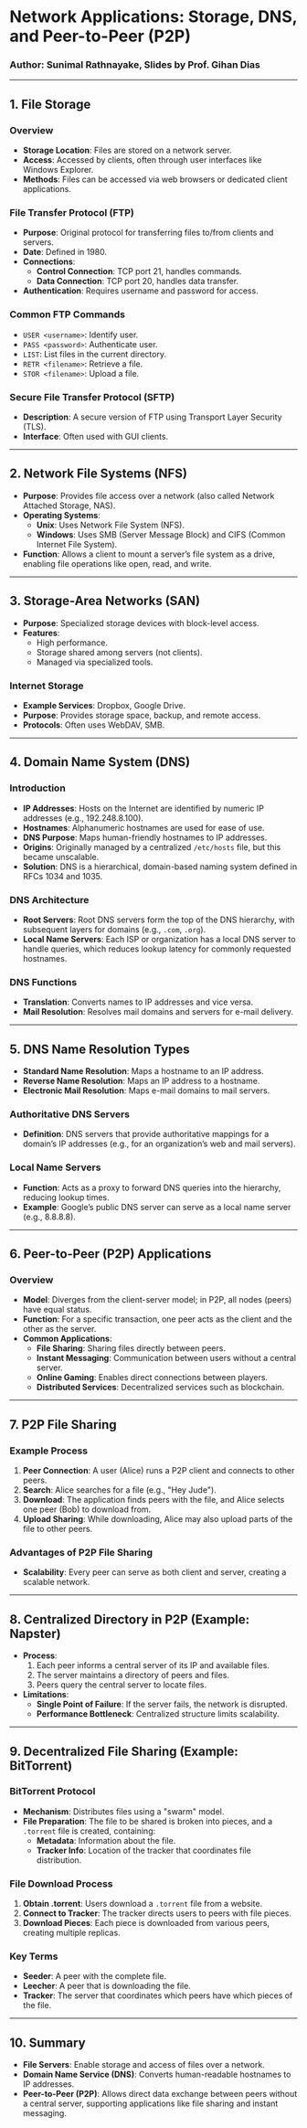 # Network Applications: Storage, DNS, and Peer-to-Peer (P2P)

### Author: Sunimal Rathnayake, Slides by Prof. Gihan Dias

---

## 1. File Storage

### Overview
- **Storage Location**: Files are stored on a network server.
- **Access**: Accessed by clients, often through user interfaces like Windows Explorer.
- **Methods**: Files can be accessed via web browsers or dedicated client applications.

### File Transfer Protocol (FTP)
- **Purpose**: Original protocol for transferring files to/from clients and servers.
- **Date**: Defined in 1980.
- **Connections**:
  - **Control Connection**: TCP port 21, handles commands.
  - **Data Connection**: TCP port 20, handles data transfer.
- **Authentication**: Requires username and password for access.

### Common FTP Commands
- `USER <username>`: Identify user.
- `PASS <password>`: Authenticate user.
- `LIST`: List files in the current directory.
- `RETR <filename>`: Retrieve a file.
- `STOR <filename>`: Upload a file.

### Secure File Transfer Protocol (SFTP)
- **Description**: A secure version of FTP using Transport Layer Security (TLS).
- **Interface**: Often used with GUI clients.

---

## 2. Network File Systems (NFS)
- **Purpose**: Provides file access over a network (also called Network Attached Storage, NAS).
- **Operating Systems**:
  - **Unix**: Uses Network File System (NFS).
  - **Windows**: Uses SMB (Server Message Block) and CIFS (Common Internet File System).
- **Function**: Allows a client to mount a server’s file system as a drive, enabling file operations like open, read, and write.

---

## 3. Storage-Area Networks (SAN)
- **Purpose**: Specialized storage devices with block-level access.
- **Features**:
  - High performance.
  - Storage shared among servers (not clients).
  - Managed via specialized tools.

### Internet Storage
- **Example Services**: Dropbox, Google Drive.
- **Purpose**: Provides storage space, backup, and remote access.
- **Protocols**: Often uses WebDAV, SMB.

---

## 4. Domain Name System (DNS)

### Introduction
- **IP Addresses**: Hosts on the Internet are identified by numeric IP addresses (e.g., 192.248.8.100).
- **Hostnames**: Alphanumeric hostnames are used for ease of use.
- **DNS Purpose**: Maps human-friendly hostnames to IP addresses.
- **Origins**: Originally managed by a centralized `/etc/hosts` file, but this became unscalable.
- **Solution**: DNS is a hierarchical, domain-based naming system defined in RFCs 1034 and 1035.

### DNS Architecture
- **Root Servers**: Root DNS servers form the top of the DNS hierarchy, with subsequent layers for domains (e.g., `.com`, `.org`).
- **Local Name Servers**: Each ISP or organization has a local DNS server to handle queries, which reduces lookup latency for commonly requested hostnames.

### DNS Functions
- **Translation**: Converts names to IP addresses and vice versa.
- **Mail Resolution**: Resolves mail domains and servers for e-mail delivery.

---

## 5. DNS Name Resolution Types
- **Standard Name Resolution**: Maps a hostname to an IP address.
- **Reverse Name Resolution**: Maps an IP address to a hostname.
- **Electronic Mail Resolution**: Maps e-mail domains to mail servers.

### Authoritative DNS Servers
- **Definition**: DNS servers that provide authoritative mappings for a domain’s IP addresses (e.g., for an organization’s web and mail servers).

### Local Name Servers
- **Function**: Acts as a proxy to forward DNS queries into the hierarchy, reducing lookup times.
- **Example**: Google’s public DNS server can serve as a local name server (e.g., 8.8.8.8).

---

## 6. Peer-to-Peer (P2P) Applications

### Overview
- **Model**: Diverges from the client-server model; in P2P, all nodes (peers) have equal status.
- **Function**: For a specific transaction, one peer acts as the client and the other as the server.
- **Common Applications**:
  - **File Sharing**: Sharing files directly between peers.
  - **Instant Messaging**: Communication between users without a central server.
  - **Online Gaming**: Enables direct connections between players.
  - **Distributed Services**: Decentralized services such as blockchain.

---

## 7. P2P File Sharing

### Example Process
1. **Peer Connection**: A user (Alice) runs a P2P client and connects to other peers.
2. **Search**: Alice searches for a file (e.g., "Hey Jude").
3. **Download**: The application finds peers with the file, and Alice selects one peer (Bob) to download from.
4. **Upload Sharing**: While downloading, Alice may also upload parts of the file to other peers.

### Advantages of P2P File Sharing
- **Scalability**: Every peer can serve as both client and server, creating a scalable network.

---

## 8. Centralized Directory in P2P (Example: Napster)
- **Process**:
  1. Each peer informs a central server of its IP and available files.
  2. The server maintains a directory of peers and files.
  3. Peers query the central server to locate files.
- **Limitations**:
  - **Single Point of Failure**: If the server fails, the network is disrupted.
  - **Performance Bottleneck**: Centralized structure limits scalability.

---

## 9. Decentralized File Sharing (Example: BitTorrent)

### BitTorrent Protocol
- **Mechanism**: Distributes files using a "swarm" model.
- **File Preparation**: The file to be shared is broken into pieces, and a `.torrent` file is created, containing:
  - **Metadata**: Information about the file.
  - **Tracker Info**: Location of the tracker that coordinates file distribution.

### File Download Process
1. **Obtain .torrent**: Users download a `.torrent` file from a website.
2. **Connect to Tracker**: The tracker directs users to peers with file pieces.
3. **Download Pieces**: Each piece is downloaded from various peers, creating multiple replicas.

### Key Terms
- **Seeder**: A peer with the complete file.
- **Leecher**: A peer that is downloading the file.
- **Tracker**: The server that coordinates which peers have which pieces of the file.

---

## 10. Summary
- **File Servers**: Enable storage and access of files over a network.
- **Domain Name Service (DNS)**: Converts human-readable hostnames to IP addresses.
- **Peer-to-Peer (P2P)**: Allows direct data exchange between peers without a central server, supporting applications like file sharing and instant messaging.

